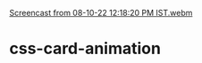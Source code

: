 [Screencast from 08-10-22 12:18:20 PM IST.webm](https://user-images.githubusercontent.com/71814958/194694292-dcef002b-c5af-46d3-a8af-15cb52b9479d.webm)
# css-card-animation
